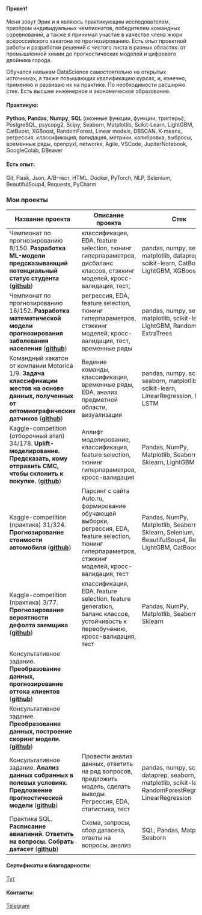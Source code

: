 #### Привет!

Меня зовут Эрик и я являюсь практикующим исследователем, призёром индивидуальных чемпионатов, победителем командных соревнований, а также я принимал участие в качестве члена жюри всероссийского хакатона по прогнозированию.
Есть опыт проектной работы и разработки решений с чистого листа в разных областях: от промышленной химии до прогностических моделей и цифрового двойника города.

Обучался навыкам DataScience самостоятельно на открытых источниках, а также повышающих квалификацию курсах, и, конечно, применяю и развиваю их на практике. 
По необходимости расширяю стек. 
Есть высшее инженерное и экономическое образование.

#### Практикую:
**Python**, **Pandas**, **Numpy**, **SQL** (оконные функции, функции, триггеры), PostgreSQL, psycopg2, Scipy, Seaborn, Matplotlib,  Scikit-Learn, LightGBM, CatBoost, XGBoost, RandomForest, Linear models, DBSCAN, K-means, регрессия, классификация, валидация, метрики, калибровка, выбросы, временные ряды, openpyxl, networkx, Agile, VSCode, JupiterNotebook, GoogleColab, DBeaver

#### Есть опыт:
Git, Flask, Json, A/B-тест, HTML, Docker, PyTorch, NLP, Selenium, BeautifulSoup4, Requests, PyCharm

### Мои проекты
|Название проекта| Описание проекта| Стек|
|----------------|-----------------|-----|
|Чемпионат по прогнозированию 8/150. **Разработка ML-модели предсказывающий потенциальный статус студента**  (__[github](https://github.com/kagarmanov1525/Digital-breakthrough-the-championship-2022-Altai)__)|классификация, EDA, feature selection, тюнинг гиперпараметров, дисбаланс классов, стэккинг моделей, кросс-валидация, тест, |pandas, numpy, seaborn, matplotlib, dataprep, scikit-learn, CatBoost, LightGBM, XGBoost|
|Чемпионат по прогнозированию 16/152. **Разработка математической модели прогнозирования заболевания населения**  (__[github](https://github.com/kagarmanov1525/Digital-breakthrough-the-championship-2022-Tula)__)|регрессия, EDA, feature selection, тюнинг гиперпараметров, стэккинг моделей, кросс-валидация, тест, временные ряды|pandas, numpy, seaborn, matplotlib, scikit-learn, LightGBM, RandomForest, ExtraTrees|
|Командный хакатон от компании Motorica 1/9. **Задача классификации жестов на основе данных, полученных от оптомиографических датчиков**  (__[github](https://github.com/kagarmanov1525/Predict_SO2_concentration)__)|Ведение команды, классификация, временные ряды, EDA, анализ предметной области, визуализация |pandas, numpy, scipy, seaborn, matplotlib, scikit-learn, LinearRegression, RNN, LSTM|
|Kaggle-competition (отборочный этап) 34/178. **Uplift-моделирование. Предсказать, кому отправить СМС, чтобы склонить к покупке.**  (__[github](https://github.com/kagarmanov1525/Uplift_shift)__)| Аплифт моделирование, классификация, feature selection, тюнинг гиперпараметров, кросс-валидация|Pandas, NumPy, Matplotlib, Seaborn, Sklearn, LightGBM |
|Kaggle-competition (практика) 31/324. **Прогнозирование стоимости автомобиля**  (__[github](https://github.com/kagarmanov1525/Car-Price-prediction)__)| Парсинг с сайта Auto.ru, формирование обучающей выборки, регрессия, EDA, feature selection, тюнинг гиперпараметров, стэккинг моделей, кросс-валидация, тест|Pandas, NumPy, Matplotlib, Seaborn, Sklearn, Selenium, BeautifulSoup4, Requests LightGBM, CatBoost |
|Kaggle-competition (практика) 3/77. **Прогнозирование вероятности дефолта заемщика**  (__[github](https://github.com/kagarmanov1525/Credit-Scoring)__)| классификация, EDA, feature selection, feature generation, баланс классов, устойчивость к переобучению, кросс-валидация, тест |Pandas, NumPy, Matplotlib, Seaborn, Sklearn |
|Консультативное задание. **Преобразование данных, прогнозирование оттока клиентов**  (__[github]()__)| | |
|Консультативное задание. **Преобразование данных, построение скоринг модели.**  (__[github]()__)| | |
|Консультативное задание. **Анализ данных собранных в полевых условиях. Предложение прогностической модели**  (__[github](https://github.com/kagarmanov1525/Predict_SO2_concentration)__)|Провести анализ данных, ответить на ряд вопросов, предложить модель, сделать выводы. Регрессия, EDA, статистика, тест |pandas, numpy, scipy, dataprep, seaborn, matplotlib, scikit-learn, RandomForestRegression, LinearRegression|
|Практика SQL. **Расписание авиалиний. Ответить на вопросы. Собрать датасет**  (__[github](https://github.com/kagarmanov1525/avialines_SQL_analysis)__)|Схема, запросы, сбор датасета, ответы на вопросы, анализ| SQL, Pandas, Matplotlib, Seaborn|

#### Сертификаты и благодарности:
[Тут](https://github.com/kagarmanov1525/kagarmanov1525.git)

#### Контакты:
[Telegram](https://t.me/erikkagarmanov)
